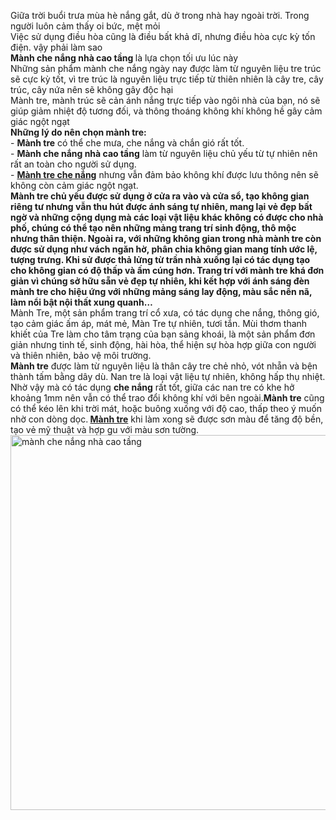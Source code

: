 Giữa trời buổi trưa mùa hè nắng gắt, dù ở trong nhà hay ngoài trời. Trong người luôn cảm thấy oi bức, mệt mỏi
<br>
Việc sử dụng điều hòa cũng là điều bất khả dĩ, nhưng điều hòa cực kỳ tốn điện. vậy phải làm sao
<br>
<strong>Mành che nắng nhà cao tầng </strong>là lựa chọn tối ưu lúc này
<br>
Những sản phẩm mành che nắng ngày nay được làm từ nguyên liệu tre trúc sẽ cực kỳ tốt, vì tre trúc là nguyên liệu trực tiếp từ thiên nhiên là cây tre, cây trúc, cây nứa nên sẽ không gây độc hại
<br>
Mành tre, mành trúc sẽ cản ánh nắng trực tiếp vào ngôi nhà của bạn, nó sẽ giúp giảm nhiệt độ tương đối, và thông thoáng không khí không hề gây cảm giác ngột ngạt
<br>
<strong>Những lý do nên chọn mành tre:</strong>
<br>
- <strong>Mành tre</strong> có thể che mưa, che nắng và chắn gió rất tốt.
<br>
- <strong>Mành che nắng nhà cao tầng</strong> làm từ nguyên liệu chủ yếu từ tự nhiên nên rất an toàn cho người sử dụng.
<br>
- <a href="http://thegioimanhrem.net"><strong>Mành tre che nắng</strong></a> nhưng vẫn đảm bảo không khí được lưu thông nên sẽ không còn cảm giác ngột ngạt.
<br>
<strong>Mành tre chủ yếu được sử dụng ở cửa ra vào và cửa sổ, tạo không gian riêng tư nhưng vẫn thu hút được ánh sáng tự nhiên, mang lại vẻ đẹp bất ngờ và những cộng dụng mà các loại vật liệu khác không có được cho nhà phố, chúng có thể tạo nên những mảng trang trí sinh động, thô mộc nhưng thân thiện. Ngoài ra, với những không gian trong nhà mành tre còn được sử dụng như vách ngăn hờ, phân chia không gian mang tính ước lệ, tượng trưng. Khi sử được thả lửng từ trần nhà xuống lại có tác dụng tạo cho không gian có độ thấp và ấm cúng hơn.
Trang trí với mành tre khá đơn giản vì chúng sở hữu sẵn vẻ đẹp tự nhiên, khi kết hợp với ánh sáng đèn mành tre cho hiệu ứng với những mảng sáng lay động, màu sắc nền nã, làm nổi bật nội thất xung quanh…</strong>
<br>
Mành Tre, một sản phẩm trang trí cổ xưa, có tác dụng che nắng, thông gió, tạo cảm giác ấm áp, mát mẻ, Màn Tre tự nhiên, tươi tắn. Mùi thơm thanh khiết của Tre làm cho tâm trạng của bạn sảng khoái, là một sản phẩm đơn giản nhưng tinh tế, sinh động, hài hòa, thể hiện sự hòa hợp giữa con người và thiên nhiên, bảo vệ môi trường.
<br>
<strong>Mành tre</strong> được làm từ nguyên liệu là thân cây tre chẻ nhỏ, vót nhẵn và bện thành tấm bằng dây dù. Nan tre là loại vật liệu tự nhiên, không hấp thụ nhiệt. Nhờ vậy mà có tác dụng <strong>che nắng</strong> rất tốt, giữa các nan tre có khe hở khoảng 1mm nên vẫn có thể trao đổi không khí với bên ngoài.<strong>Mành tre</strong> cũng có thể kéo lên khi trời mát, hoặc buông xuống với độ cao, thấp theo ý muốn nhờ con dòng dọc.<strong> <a href="https://www.facebook.com/manhchenangngocduong/">Mành tre</a></strong> khi làm xong sẽ được sơn màu để tăng độ bền, tạo vẻ mỹ thuật và hợp gu với màu sơn tường.
<br>
<img class="aligncenter size-full wp-image-415" src="http://thegioimanhrem.net/wp-content/uploads/2018/04/Manh-che-nang-nha-cao-tang.jpg" alt="mành che nắng nhà cao tầng" width="800" height="600" />
